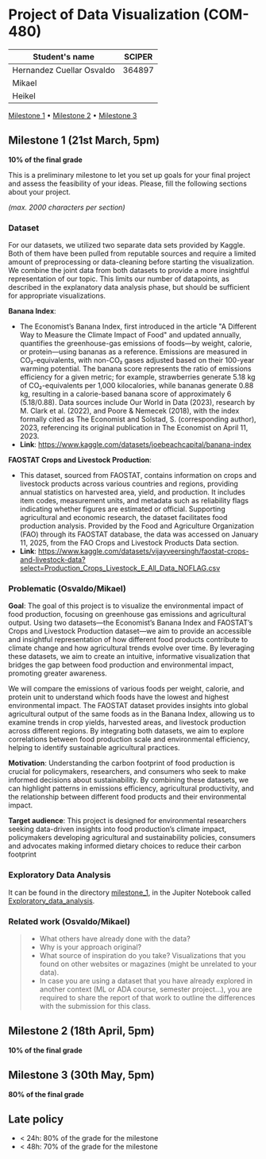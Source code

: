 # Project of Data Visualization (COM-480)

| Student's name | SCIPER |
| -------------- | ------ |
| Hernandez Cuellar Osvaldo | 364897 |
| Mikael | |
| Heikel | |

[Milestone 1](#milestone-1) • [Milestone 2](#milestone-2) • [Milestone 3](#milestone-3)

## Milestone 1 (21st March, 5pm)

**10% of the final grade**

This is a preliminary milestone to let you set up goals for your final project and assess the feasibility of your ideas.
Please, fill the following sections about your project.

*(max. 2000 characters per section)*

### Dataset

For our datasets, we utilized two separate data sets provided by Kaggle. Both of them have been pulled from reputable sources and require a limited amount of preprocessing or data-cleaning before starting the visualization. We combine the joint data from both datasets to provide a more insightful representation of our topic. This limits our number of datapoints, as described in the explanatory data analysis phase, but should be sufficient for appropriate visualizations.

**Banana Index**: 
- The Economist’s Banana Index, first introduced in the article "A Different Way to Measure the Climate Impact of Food" and updated annually, quantifies the greenhouse-gas emissions of foods—by weight, calorie, or protein—using bananas as a reference. Emissions are measured in CO₂-equivalents, with non-CO₂ gases adjusted based on their 100-year warming potential. The banana score represents the ratio of emissions efficiency for a given metric; for example, strawberries generate 5.18 kg of CO₂-equivalents per 1,000 kilocalories, while bananas generate 0.88 kg, resulting in a calorie-based banana score of approximately 6 (5.18/0.88). Data sources include Our World in Data (2023), research by M. Clark et al. (2022), and Poore & Nemecek (2018), with the index formally cited as The Economist and Solstad, S. (corresponding author), 2023, referencing its original publication in The Economist on April 11, 2023.
- **Link**: https://www.kaggle.com/datasets/joebeachcapital/banana-index

**FAOSTAT Crops and Livestock Production**:
- This dataset, sourced from FAOSTAT, contains information on crops and livestock products across various countries and regions, providing annual statistics on harvested area, yield, and production. It includes item codes, measurement units, and metadata such as reliability flags indicating whether figures are estimated or official. Supporting agricultural and economic research, the dataset facilitates food production analysis. Provided by the Food and Agriculture Organization (FAO) through its FAOSTAT database, the data was accessed on January 11, 2025, from the FAO Crops and Livestock Products Data section.
- **Link**: https://www.kaggle.com/datasets/vijayveersingh/faostat-crops-and-livestock-data?select=Production_Crops_Livestock_E_All_Data_NOFLAG.csv

### Problematic (Osvaldo/Mikael)

**Goal**: The goal of this project is to visualize the environmental impact of food production, focusing on greenhouse gas emissions and agricultural output. Using two datasets—the Economist’s Banana Index and FAOSTAT’s Crops and Livestock Production dataset—we aim to provide an accessible and insightful representation of how different food products contribute to climate change and how agricultural trends evolve over time. By leveraging these datasets, we aim to create an intuitive, informative visualization that bridges the gap between food production and environmental impact, promoting greater awareness.

We will compare the emissions of various foods per weight, calorie, and protein unit to understand which foods have the lowest and highest environmental impact. The FAOSTAT dataset provides insights into global agricultural output of the same foods as in the Banana Index, allowing us to examine trends in crop yields, harvested areas, and livestock production across different regions. By integrating both datasets, we aim to explore correlations between food production scale and environmental efficiency, helping to identify sustainable agricultural practices.

**Motivation**: Understanding the carbon footprint of food production is crucial for policymakers, researchers, and consumers who seek to make informed decisions about sustainability. By combining these datasets, we can highlight patterns in emissions efficiency, agricultural productivity, and the relationship between different food products and their environmental impact.

**Target audience**: This project is designed for environmental researchers seeking data-driven insights into food production’s climate impact, policymakers developing agricultural and sustainability policies, consumers and advocates making informed dietary choices to reduce their carbon footprint

### Exploratory Data Analysis

It can be found in the directory [milestone_1](/milestone_1), in the Jupiter Notebook called [Exploratory_data_analysis](/milestone_1/Exploratory_data_analysis.ipynb).

### Related work (Osvaldo/Mikael)

> - What others have already done with the data?
> - Why is your approach original?
> - What source of inspiration do you take? Visualizations that you found on other websites or magazines (might be unrelated to your data).
> - In case you are using a dataset that you have already explored in another context (ML or ADA course, semester project...), you are required to share the report of that work to outline the differences with the submission for this class.

## Milestone 2 (18th April, 5pm)

**10% of the final grade**


## Milestone 3 (30th May, 5pm)

**80% of the final grade**


## Late policy

- < 24h: 80% of the grade for the milestone
- < 48h: 70% of the grade for the milestone

